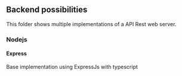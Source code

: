 ## Backend possibilities

This folder shows multiple implementations of a API Rest web server.

### Nodejs

#### Express

Base implementation using ExpressJs with typescript
